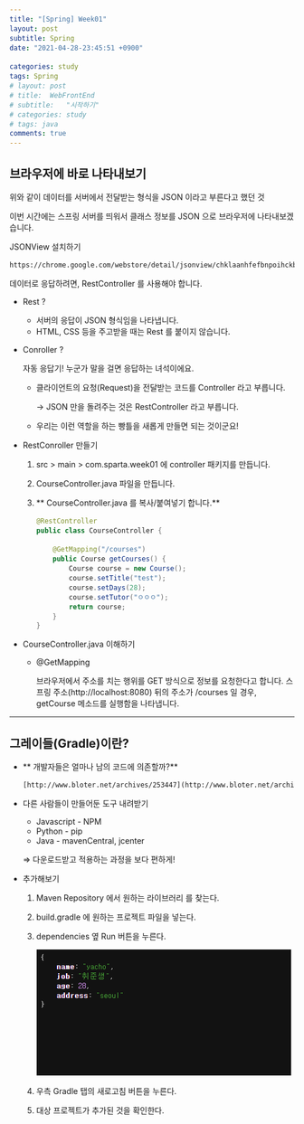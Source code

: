 ```yaml
---
title: "[Spring] Week01"
layout: post
subtitle: Spring
date: "2021-04-28-23:45:51 +0900"

categories: study
tags: Spring
# layout: post
# title:  WebFrontEnd
# subtitle:   "시작하기"
# categories: study
# tags: java
comments: true
---
```


## 브라우저에 바로 나타내보기

위와 같이 데이터를 서버에서 전달받는 형식을 JSON 이라고 부른다고 했던 것

이번 시간에는 스프링 서버를 띄워서 클래스 정보를 JSON 으로 브라우저에 나타내보겠습니다.

JSONView 설치하기

```html
https://chrome.google.com/webstore/detail/jsonview/chklaanhfefbnpoihckbnefhakgolnmc?hl=en
```

데이터로 응답하려면, RestController 를 사용해야 합니다.

- Rest ?
  - 서버의 응답이 JSON 형식임을 나타냅니다.
  - HTML, CSS 등을 주고받을 때는 Rest 를 붙이지 않습니다.
- Conroller ?

  자동 응답기!
  누군가 말을 걸면 응답하는 녀석이에요.

  - 클라이언트의 요청(Request)을 전달받는 코드를 Controller 라고 부릅니다.

    → JSON 만을 돌려주는 것은 RestController 라고 부릅니다.

  - 우리는 이런 역할을 하는 빵틀을 새롭게 만들면 되는 것이군요!

- RestConroller 만들기

  1. src > main > com.sparta.week01 에 controller 패키지를 만듭니다.
  2. CourseController.java 파일을 만듭니다.
  3. ** CourseController.java 를 복사/붙여넣기 합니다.**

     ```java
     @RestController
     public class CourseController {

         @GetMapping("/courses")
         public Course getCourses() {
             Course course = new Course();
             course.setTitle("test");
             course.setDays(28);
             course.setTutor("ㅇㅇㅇ");
             return course;
         }
     }
     ```

- CourseController.java 이해하기

  - @GetMapping

    브라우저에서 주소를 치는 행위를 GET 방식으로 정보를 요청한다고 합니다. 스프링 주소(http://localhost:8080) 뒤의 주소가 /courses 일 경우, getCourse 메소드를 실행함을 나타냅니다.

---

## 그레이들(Gradle)이란?

- ** 개발자들은 얼마나 남의 코드에 의존할까?**

  ```html
  [http://www.bloter.net/archives/253447](http://www.bloter.net/archives/253447)
  ```

- 다른 사람들이 만들어둔 도구 내려받기

  - Javascript - NPM
  - Python - pip
  - Java - mavenCentral, jcenter

  ⇒ 다운로드받고 적용하는 과정을 보다 편하게!

- 추가해보기

  1. Maven Repository 에서 원하는 라이브러리 를 찾는다.
  2. build.gradle 에 원하는 프로젝트 파일을 넣는다.
  3. dependencies 옆 Run 버튼을 누른다.

     ![20210414_234428](/assets/20210414_234428.png)

  4. 우측 Gradle 탭의 새로고침 버튼을 누른다.
  5. 대상 프로젝트가 추가된 것을 확인한다.
